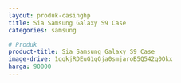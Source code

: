 ```yaml
---
layout: produk-casinghp
title: Sia Samsung Galaxy S9 Case
categories: samsung

# Produk
product-title: Sia Samsung Galaxy S9 Case
image-drive: 1qqkjRDEuG1qGja0smjaroB5Q542q0Okx
harga: 90000
---
```

